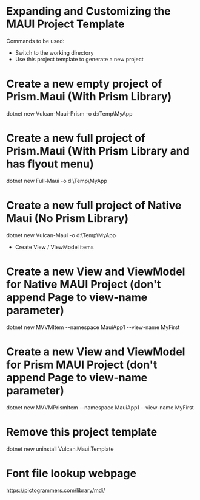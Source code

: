 # Expanding and Customizing the MAUI Project Template

Commands to be used:

* Switch to the working directory
* Use this project template to generate a new project

# Create a new empty project of Prism.Maui (With Prism Library)
dotnet new Vulcan-Maui-Prism -o d:\Temp\MyApp

# Create a new full project of Prism.Maui (With Prism Library and has flyout menu)
dotnet new Full-Maui -o d:\Temp\MyApp

# Create a new full project of Native Maui (No Prism Library)
dotnet new Vulcan-Maui -o d:\Temp\MyApp

* Create View / ViewModel items

# Create a new View and ViewModel for Native MAUI Project (don't append Page to view-name parameter)

dotnet new MVVMItem --namespace MauiApp1 --view-name MyFirst

# Create a new View and ViewModel for Prism MAUI Project (don't append Page to view-name parameter)

dotnet new MVVMPrismItem --namespace MauiApp1 --view-name MyFirst

# Remove this project template
dotnet new uninstall Vulcan.Maui.Template

# Font file lookup webpage
https://pictogrammers.com/library/mdi/